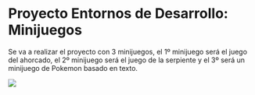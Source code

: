 
# Proyecto Entornos de Desarrollo: Minijuegos
Se va a realizar el proyecto con 3 minijuegos, el 1º minijuego será el juego del ahorcado, el 2º minijuego será el juego de la serpiente y el 3º será un minijuego de Pokemon basado en texto.



![](https://github.com/Yared70/proyecto-ets/blob/feature_5/Imagenes/My%20project.png)
